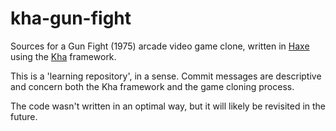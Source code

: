# kha-gun-fight

Sources for a Gun Fight (1975) arcade video game clone, written in [Haxe](http://haxe.org/) using the [Kha](http://kha.tech/) framework.

This is a 'learning repository', in a sense. Commit messages are descriptive and concern both the Kha framework and the game cloning process.

The code wasn't written in an optimal way, but it will likely be revisited in the future.
